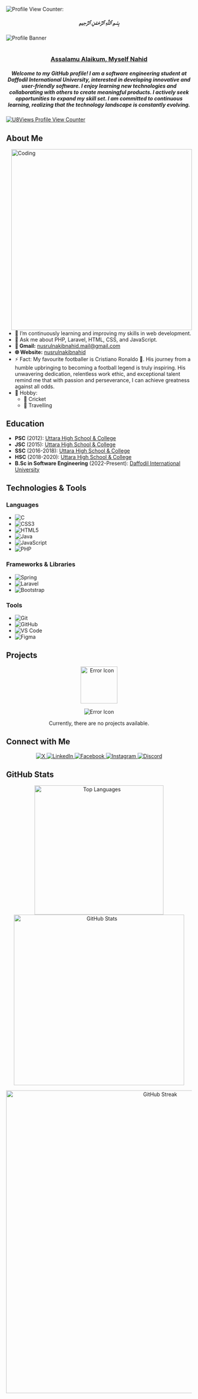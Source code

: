  <p align="left"> <img src="https://komarev.com/ghpvc/?username=nusrulnakibnahid&label=Profile%20views&color=0e75b6&style=for-the-badge" alt="Profile View Counter:" /> </p> 
 
<h5 align="center"><b> بِسْمِ ٱللَّٰهِ ٱلرَّحْمَٰنِ ٱلرَّحِيمِ </b></h5>          

![Profile Banner](https://github.com/nusrulnakibnahid/nusrulnakibnahid/assets/105875914/fa591b5b-7f9a-4dbc-9971-4dd050facf9b)

  
# <h3 align="center"><b> <u> Assalamu Alaikum, Myself Nahid </u></b></h3> 

#### <h5 align="center">Welcome to my GitHub profile! I am a software engineering student at Daffodil International University, interested in developing innovative and user-friendly software. I enjoy learning new technologies and collaborating with others to create meaningful products. I actively seek opportunities to expand my skill set. I am committed to continuous learning, realizing that the technology landscape is constantly evolving.</h5> 




<p align="left">
  <a href="https://u8views.com/github/nusrulnakibnahid"><img src="https://u8views.com/api/v1/github/profiles/105875914/views/day-week-month-total-count.svg" alt="U8Views Profile View Counter" /></a>

</p> 




## About Me
 <img align="right" alt="Coding" width="490" src="https://camo.githubusercontent.com/7de37139d0b4c1ce40865e799b446c0e963a3dd8fb68d239707237c40604fa3d/68747470733a2f2f63646e2e6472696262626c652e636f6d2f75736572732f3733303730332f73637265656e73686f74732f363538313234332f6176656e746f2e676966">

- 🌱 I’m continuously learning and improving my skills in web development.
- 💬 Ask me about PHP, Laravel, HTML, CSS, and JavaScript.
- **📧 Gmail:** [nusrulnakibnahid.mail@gmail.com](mailto:nusrulnakibnahid.mail@gmail.com)
- **🌐 Website:** [nusrulnakibnahid](https://nusrulnakibnahid.github.io/My-Portfolio-Website/)
- ⚡ Fact: My favourite footballer is Cristiano Ronaldo 🐐. His journey from a humble upbringing to becoming a football legend is truly inspiring. His unwavering dedication, relentless work ethic, and exceptional talent remind me that with passion and perseverance, I can achieve greatness against all odds.
- 🎯 Hobby: 
  - 🏏 Cricket 
  - 🧳 Travelling

## Education

- **PSC** (2012): [Uttara High School & College](https://en.wikipedia.org/wiki/Uttara_High_School_and_College)
- **JSC** (2015): [Uttara High School & College](https://en.wikipedia.org/wiki/Uttara_High_School_and_College)
- **SSC** (2016-2018): [Uttara High School & College](https://en.wikipedia.org/wiki/Uttara_High_School_and_College)
- **HSC** (2018-2020): [Uttara High School & College](https://en.wikipedia.org/wiki/Uttara_High_School_and_College)
- **B.Sc in Software Engineering** (2022-Present): [Daffodil International University](https://daffodilvarsity.edu.bd/)

## Technologies & Tools

### Languages

- ![C](https://img.shields.io/badge/C-00599C?style=for-the-badge&logo=c&logoColor=white)
- ![CSS3](https://img.shields.io/badge/CSS3-1572B6?style=for-the-badge&logo=css3&logoColor=white)
- ![HTML5](https://img.shields.io/badge/HTML5-E34F26?style=for-the-badge&logo=html5&logoColor=white)
- ![Java](https://img.shields.io/badge/Java-007396?style=for-the-badge&logo=openjdk&logoColor=white)
- ![JavaScript](https://img.shields.io/badge/JavaScript-F7DF1E?style=for-the-badge&logo=javascript&logoColor=black)
- ![PHP](https://img.shields.io/badge/PHP-777BB4?style=for-the-badge&logo=php&logoColor=white)

### Frameworks & Libraries

- ![Spring](https://img.shields.io/badge/Spring-6DB33F?style=for-the-badge&logo=spring&logoColor=white)
- ![Laravel](https://img.shields.io/badge/Laravel-FF2D20?style=for-the-badge&logo=laravel&logoColor=white)
- ![Bootstrap](https://img.shields.io/badge/Bootstrap-563D7C?style=for-the-badge&logo=bootstrap&logoColor=white)

### Tools

- ![Git](https://img.shields.io/badge/Git-F05032?style=for-the-badge&logo=git&logoColor=white)
- ![GitHub](https://img.shields.io/badge/GitHub-181717?style=for-the-badge&logo=github&logoColor=white)
- ![VS Code](https://img.shields.io/badge/VS%20Code-007ACC?style=for-the-badge&logo=visual-studio-code&logoColor=white)
- ![Figma](https://img.shields.io/badge/Figma-F24E1E?style=for-the-badge&logo=figma&logoColor=white)

## Projects

<p align="center">
  <img src="https://img.icons8.com/ios/452/error.png" alt="Error Icon" width="100" />
</p> 
<p align="center">
  <img src="https://img.shields.io/badge/Error-FF0000?style=for-the-badge&logo=error&logoColor=white&labelColor=black&logoWidth=100" alt="Error Icon" />
</p>
<p align="center">
  Currently, there are no projects available.
</p>

## Connect with Me

<p align="center">
  <a href="https://twitter.com/nakib_nahid" target="_blank">
    <img src="https://img.shields.io/badge/X-000000?style=for-the-badge&logo=x&logoColor=white" alt="X" />
  </a>
  <a href="https://linkedin.com/in/nakib-nahid" target="_blank">
    <img src="https://img.shields.io/badge/LinkedIn-0A66C2?style=for-the-badge&logo=linkedin&logoColor=white" alt="LinkedIn" />
  </a>
  <a href="https://fb.com/nakibnahid.restricted" target="_blank">
    <img src="https://img.shields.io/badge/Facebook-1877F2?style=for-the-badge&logo=facebook&logoColor=white" alt="Facebook" />
  </a>
  <a href="https://instagram.com/_nahid_xd_" target="_blank">
    <img src="https://img.shields.io/badge/Instagram-E4405F?style=for-the-badge&logo=instagram&logoColor=white" alt="Instagram" />
  </a>
  <a href="https://discord.gg/nahid_restricted" target="_blank">
    <img src="https://img.shields.io/badge/Discord-5865F2?style=for-the-badge&logo=discord&logoColor=white" alt="Discord" />
  </a>
</p>

## GitHub Stats

<p align="center">
  <img src="https://github-readme-stats.vercel.app/api/top-langs/?username=nusrulnakibnahid&layout=compact&show_icons=true&locale=en" alt="Top Languages" width="350" />
  <img src="https://github-readme-stats.vercel.app/api/?username=nusrulnakibnahid&show_icons=true&locale=en" alt="GitHub Stats" width="462" />
</p>

<p align="center">
  <img src="https://github-readme-streak-stats.herokuapp.com/?user=nusrulnakibnahid&theme=transparent&card_width=750" alt="GitHub Streak" width="820" />
</p>



<!--
**nusrulnakibnahid/nusrulnakibnahid** is a ✨ special ✨ repository because its README.md (this file) appears on your GitHub profile.
-->
